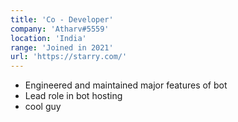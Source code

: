 ```yaml
---
title: 'Co - Developer'
company: 'Atharv#5559'
location: 'India'
range: 'Joined in 2021'
url: 'https://starry.com/'
---
```


- Engineered and maintained major features of bot
- Lead role in bot hosting
- cool guy
